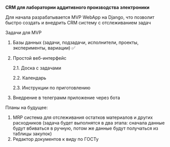**CRM для лаборатории аддитивного производства электроники**

Для начала разрабатывается MVP WebApp на Django, что позволит быстро создать и внедрить CRM систему с отслеживанием задач

Задачи для MVP

1. Базы данных (задачи, подзадачи, исполнители, проекты, эксперименты, вариации) ✅
2. Простой веб-интерфейc
   
    2.1. Доска с задачами
   
    2.2. Календарь
   
    2.3. Инструкции по приготовлению

4. Внедрение в телеграмм приложение через бота

Планы на будущее:

1. MRP система для отслеживания остатков материалов и других расходников (задача будет выполнятся в два этапа: сначала данные будут вбиваться в ручную, потом же данные будут получаться из таблицы закупок)
2. Редактор документов к виду по ГОСТу
